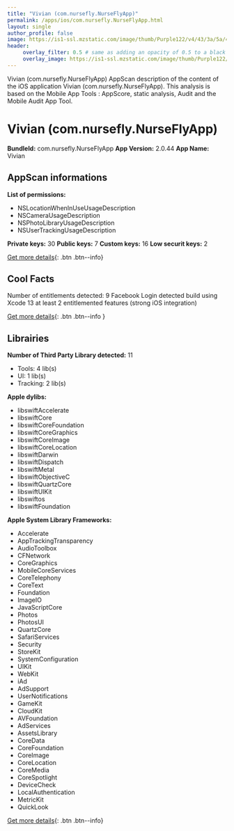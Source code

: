 ```yaml
---
title: "Vivian (com.nursefly.NurseFlyApp)"
permalink: /apps/ios/com.nursefly.NurseFlyApp.html
layout: single
author_profile: false
image: https://is1-ssl.mzstatic.com/image/thumb/Purple122/v4/43/3a/5a/433a5a86-5b8d-e4ee-569f-2e37b571ba4e/AppIcon-0-0-1x_U007emarketing-0-0-0-7-0-0-sRGB-0-0-0-GLES2_U002c0-512MB-85-220-0-0.png/512x512bb.jpg
header: 
     overlay_filter: 0.5 # same as adding an opacity of 0.5 to a black background
     overlay_image: https://is1-ssl.mzstatic.com/image/thumb/Purple122/v4/43/3a/5a/433a5a86-5b8d-e4ee-569f-2e37b571ba4e/AppIcon-0-0-1x_U007emarketing-0-0-0-7-0-0-sRGB-0-0-0-GLES2_U002c0-512MB-85-220-0-0.png/512x512bb.jpg
---
```

Vivian (com.nursefly.NurseFlyApp) AppScan description of the content of the iOS application Vivian (com.nursefly.NurseFlyApp). This analysis is based on the Mobile App Tools : AppScore, static analysis, Audit and the Mobile Audit App Tool.

# Vivian (com.nursefly.NurseFlyApp)

**BundleId:** com.nursefly.NurseFlyApp
**App Version:** 2.0.44
**App Name:** Vivian


## AppScan informations 

**List of permissions:** 
- NSLocationWhenInUseUsageDescription
- NSCameraUsageDescription
- NSPhotoLibraryUsageDescription
- NSUserTrackingUsageDescription
  
  
**Private keys:** 30
**Public keys:** 7
**Custom keys:** 16
**Low securit keys:** 2
  
[Get more details](/pricing.html){: .btn .btn--info}

## Cool Facts

Number of entitlements detected: 9
Facebook Login detected
build using Xcode 13
at least 2 entitlemented features (strong iOS integration)
  
[Get more details](/pricing.html){: .btn .btn--info }

## Librairies 
**Number of Third Party Library detected:** 11
- Tools: 4 lib(s)
- UI: 1 lib(s)
- Tracking: 2 lib(s)


**Apple dylibs:**
- libswiftAccelerate
- libswiftCore
- libswiftCoreFoundation
- libswiftCoreGraphics
- libswiftCoreImage
- libswiftCoreLocation
- libswiftDarwin
- libswiftDispatch
- libswiftMetal
- libswiftObjectiveC
- libswiftQuartzCore
- libswiftUIKit
- libswiftos
- libswiftFoundation


**Apple System Library Frameworks:**
- Accelerate
- AppTrackingTransparency
- AudioToolbox
- CFNetwork
- CoreGraphics
- MobileCoreServices
- CoreTelephony
- CoreText
- Foundation
- ImageIO
- JavaScriptCore
- Photos
- PhotosUI
- QuartzCore
- SafariServices
- Security
- StoreKit
- SystemConfiguration
- UIKit
- WebKit
- iAd
- AdSupport
- UserNotifications
- GameKit
- CloudKit
- AVFoundation
- AdServices
- AssetsLibrary
- CoreData
- CoreFoundation
- CoreImage
- CoreLocation
- CoreMedia
- CoreSpotlight
- DeviceCheck
- LocalAuthentication
- MetricKit
- QuickLook


  
[Get more details](/pricing.html){: .btn .btn--info}

